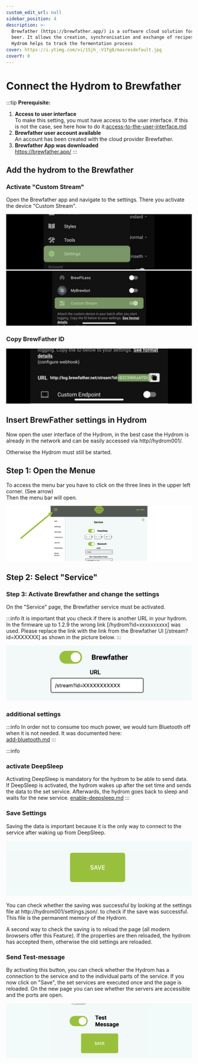 ```yaml
---
custom_edit_url: null
sidebar_position: 4
description: >-
  Brewfather (https://brewfather.app/) is a software cloud solution for brewing
  beer. It allows the creation, synchronisation and exchange of recipes. The
  Hydrom helps to track the fermentation process
cover: https://i.ytimg.com/vi/1Sjh_-V1Tg8/maxresdefault.jpg
coverY: 0
---
```


# Connect the Hydrom to Brewfather



:::tip
**Prerequisite:**

1. **Access to user interface**  
   To make this setting, you must have access to the user interface. If this is not the case, see here how to do it:[access-to-the-user-interface.md](../docs/Getting%20Started/establish-first-connection-to-the-hydrom/access-to-the-user-interface.mdx "mention")
2. **Brewfather user account available**  
   An account has been created with the cloud provider Brewfather.
3. **Brewfather App was downloaded**  
   https://brewfather.app/
:::

## Add the hydrom to the Brewfather

### Activate "Custom Stream"

Open the Brewfather app and navigate to the settings. There you activate the device "Custom Stream".

![](../../docs/Pics/English_Pic2.png) ![](../../docs/Pics/English_Pic3.png)

### Copy BrewFather ID

![The marked parameter must be copied into the hydrom.](../../docs/Pics/English_Pic4.png)

## Insert BrewFather settings in Hydrom

Now open the user interface of the Hydrom, in the best case the Hydrom is already in the network and can be easily accessed via http//hydrom001/.

Otherwise the Hydrom must still be started.

## Step 1: Open the Menue

To access the menu bar you have to click on the three lines in the upper left corner. (See arrow)\
Then the menu bar will open.

![Open Navigation](../../docs/Pics/English_Pic5.png)

## Step 2: Select "Service" 

### Step 3: Activate Brewfather and change the settings

On the "Service" page, the Brewfather service must be activated.

:::info
It is important that you check if there is another URL in your hydrom. In the firmware up to 1.2.9 the wrong link \[/hydrom?id=xxxxxxxxxx] was used. Please replace the link with the link from the Brewfather UI \[/stream?id=XXXXXXX] as shown in the picture below.
:::

![The settings that are entered here are saved in the Hydrom](../../docs/Pics/English_Pic1.png)

### additional settings

:::info
In order not to consume too much power, we would turn Bluetooth off when it is not needed. It was documented here:  
[add-bluetooth.md](../add-bluetooth.md)
:::



:::info
### activate DeepSleep

Activating DeepSleep is mandatory for the hydrom to be able to send data. If DeepSleep is activated, the hydrom wakes up after the set time and sends the data to the set service. Afterwards, the hydrom goes back to sleep and waits for the new service.
[enable-deepsleep.md](../other-settings/enable-deepsleep.md)
:::


### Save Settings

Saving the data is important because it is the only way to connect to the service after waking up from DeepSleep.

![Pressing the "save" button saves the settings.](../../docs/Pics/English_Pic6.png)

You can check whether the saving was successful by looking at the settings file at http://hydrom001/settings.json/. to check if the save was successful. This file is the permanent memory of the Hydrom.

A second way to check the saving is to reload the page (all modern browsers offer this Feature). If the properties are then reloaded, the hydrom has accepted them, otherwise the old settings are reloaded.

### Send Test-message

By activating this button, you can check whether the Hydrom has a connection to the service and to the individual parts of the service. If you now click on "Save", the set services are executed once and the page is reloaded. On the new page you can see whether the servers are accessible and the ports are open.

![Sending a test message can greatly simplify the process of checking the connection.](../../docs/Pics/English_Pic7.png)



